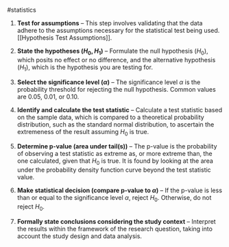 #statistics 

1. **Test for assumptions** – This step involves validating that the data adhere to the assumptions necessary for the statistical test being used. [[Hypothesis Test Assumptions]].

2. **State the hypotheses ($H_0, H_1$)** – Formulate the null hypothesis ($H_0$), which posits no effect or no difference, and the alternative hypothesis ($H_1$), which is the hypothesis you are testing for.

3. **Select the significance level ($\alpha$)** – The significance level $\alpha$ is the probability threshold for rejecting the null hypothesis. Common values are 0.05, 0.01, or 0.10.

4. **Identify and calculate the test statistic** – Calculate a test statistic based on the sample data, which is compared to a theoretical probability distribution, such as the standard normal distribution, to ascertain the extremeness of the result assuming $H_0$ is true.

5. **Determine p-value (area under tail(s))** – The p-value is the probability of observing a test statistic as extreme as, or more extreme than, the one calculated, given that $H_0$ is true. It is found by looking at the area under the probability density function curve beyond the test statistic value.

6. **Make statistical decision (compare p-value to $\alpha$)** – If the p-value is less than or equal to the significance level $\alpha$, reject $H_0$. Otherwise, do not reject $H_0$.

7. **Formally state conclusions considering the study context** – Interpret the results within the framework of the research question, taking into account the study design and data analysis.
